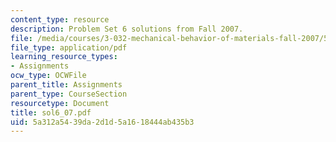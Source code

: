 ```yaml
---
content_type: resource
description: Problem Set 6 solutions from Fall 2007.
file: /media/courses/3-032-mechanical-behavior-of-materials-fall-2007/5a312a5439da2d1d5a1618444ab435b3_sol6_07.pdf
file_type: application/pdf
learning_resource_types:
- Assignments
ocw_type: OCWFile
parent_title: Assignments
parent_type: CourseSection
resourcetype: Document
title: sol6_07.pdf
uid: 5a312a54-39da-2d1d-5a16-18444ab435b3
---
```

